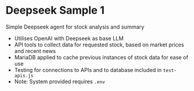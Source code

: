 # Deepseek Sample 1

Simple Deepseek agent for stock analysis and summary

* Utilises OpenAI with Deepseek as base LLM
* API tools to collect data for requested stock, based on market prices and recent news
* MariaDB applied to cache previous instances of stock data for ease of use
* Testing for connections to APIs and to database included in `test-apis.js`
* Note: System provided requires `.env`
